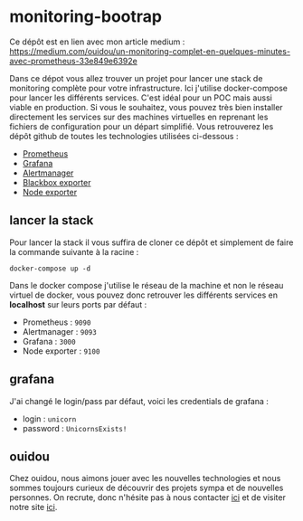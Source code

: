 # monitoring-bootrap

Ce dépôt est en lien avec mon article medium : https://medium.com/ouidou/un-monitoring-complet-en-quelques-minutes-avec-prometheus-33e849e6392e

Dans ce dépot vous allez trouver un projet pour lancer une stack de monitoring complète pour votre infrastructure. Ici j'utilise docker-compose pour lancer les différents services. C'est idéal pour un POC mais aussi viable en production. Si vous le souhaitez, vous pouvez très bien installer directement les services sur des machines virtuelles en reprenant les fichiers de configuration pour un départ simplifié. Vous retrouverez les dépôt github de toutes les technologies utilisées ci-dessous :

- [Prometheus](https://github.com/prometheus/prometheus)
- [Grafana](https://github.com/grafana/grafana)
- [Alertmanager](https://github.com/prometheus/alertmanager)
- [Blackbox exporter](https://github.com/prometheus/blackbox_exporter)
- [Node exporter](https://github.com/prometheus/node_exporter)

## lancer la stack

Pour lancer la stack il vous suffira de cloner ce dépôt et simplement de faire la commande suivante à la racine :

```console
docker-compose up -d
```

Dans le docker compose j'utilise le réseau de la machine et non le réseau virtuel de docker, vous pouvez donc retrouver les différents services en **localhost** sur leurs ports par défaut :

- Prometheus : `9090`
- Alertmanager : `9093`
- Grafana : `3000`
- Node exporter : `9100`

## grafana

J'ai changé le login/pass par défaut, voici les credentials de grafana :

- login : `unicorn`
- password : `UnicornsExists!`

## ouidou

Chez ouidou, nous aimons jouer avec les nouvelles technologies et nous sommes toujours curieux de découvrir des projets sympa et de nouvelles personnes. On recrute, donc n'hésite pas à nous contacter [ici](mailto:contact@ouidou.fr) et de visiter notre site [ici](https://ouidou.fr).
